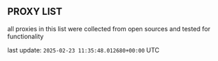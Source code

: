 ## PROXY LIST

all proxies in this list were collected from open sources and tested for functionality

last update: `2025-02-23 11:35:48.012680+00:00` UTC